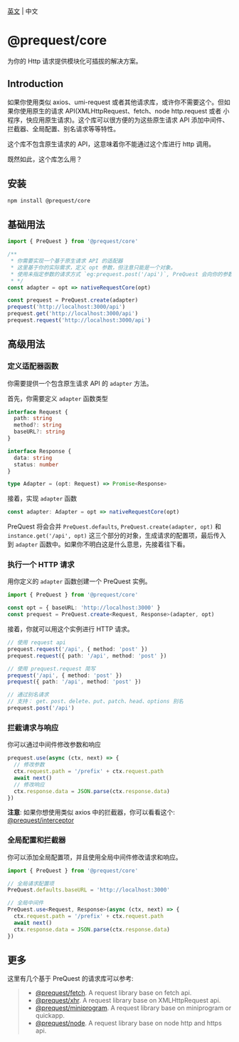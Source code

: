 [英文](./README.md) | 中文

# @prequest/core

为你的 Http 请求提供模块化可插拔的解决方案。

## Introduction

如果你使用类似 axios、umi-request 或者其他请求库，或许你不需要这个。但如果你使用原生的请求 API(XMLHttpRequest、fetch、node http.request 或者 小程序，快应用原生请求)。这个库可以很方便的为这些原生请求 API 添加中间件、拦截器、全局配置、别名请求等等特性。

这个库不包含原生请求的 API，这意味着你不能通过这个库进行 http 调用。

既然如此，这个库怎么用？

## 安装

```bash
npm install @prequest/core
```

## 基础用法

```ts
import { PreQuest } from '@prequest/core'

/**
 * 你需要实现一个基于原生请求 API 的适配器
 * 这里基于你的实际需求，定义 opt 参数，但注意只能是一个对象。
 * 使用未指定参数的请求方式 `eg:prequest.post('/api')`, PreQuest 会向你的参数中混入`path` 和 `method` 参数。
 * */
const adapter = opt => nativeRequestCore(opt)

const prequest = PreQuest.create(adapter)
prequest('http://localhost:3000/api')
prequest.get('http://localhost:3000/api')
prequest.request('http://localhost:3000/api')
```

## 高级用法

### 定义适配器函数

你需要提供一个包含原生请求 API 的 `adapter` 方法。

首先，你需要定义 `adapter` 函数类型

```ts
interface Request {
  path: string
  method?: string
  baseURL?: string
}

interface Response {
  data: string
  status: number
}

type Adapter = (opt: Request) => Promise<Response>
```

接着，实现 `adapter` 函数

```ts
const adapter: Adapter = opt => nativeRequestCore(opt)
```

PreQuest 将会合并 `PreQuest.defaults`, `PreQuest.create(adapter, opt)` 和 `instance.get('/api', opt)` 这三个部分的对象，生成请求的配置项，最后传入到 `adapter` 函数中。如果你不明白这是什么意思，先接着往下看。

### 执行一个 HTTP 请求

用你定义的 `adapter` 函数创建一个 PreQuest 实例。

```ts
import { PreQuest } from '@prequest/core'

const opt = { baseURL: 'http://localhost:3000' }
const prequest = PreQuest.create<Request, Response>(adapter, opt)
```

接着，你就可以用这个实例进行 HTTP 请求。

```ts
// 使用 request api
prequest.request('/api', { method: 'post' })
prequest.request({ path: '/api', method: 'post' })

// 使用 prequest.request 简写
prequest('/api', { method: 'post' })
prequest({ path: '/api', method: 'post' })

// 通过别名请求
// 支持： get、post、delete、put、patch、head、options 别名
prequest.post('/api')
```

### 拦截请求与响应

你可以通过中间件修改参数和响应

```ts
prequest.use(async (ctx, next) => {
  // 修改参数
  ctx.request.path = '/prefix' + ctx.request.path
  await next()
  // 修改响应
  ctx.response.data = JSON.parse(ctx.response.data)
})
```

**注意**: 如果你想使用类似 axios 中的拦截器，你可以看看这个: [@prequest/interceptor](https://github.com/xdoer/PreQuest/blob/main/packages/interceptor/README.md)

### 全局配置和拦截器

你可以添加全局配置项，并且使用全局中间件修改请求和响应。

```ts
import { PreQuest } from '@prequest/core'

// 全局请求配置项
PreQuest.defaults.baseURL = 'http://localhost:3000'

// 全局中间件
PreQuest.use<Request, Response>(async (ctx, next) => {
  ctx.request.path = '/prefix' + ctx.request.path
  await next()
  ctx.response.data = JSON.parse(ctx.response.data)
})
```

## 更多

这里有几个基于 PreQuest 的请求库可以参考:

> - [@prequest/fetch](https://github.com/xdoer/PreQuest/blob/main/packages/fetch/README.md). A request library base on fetch api.
> - [@prequest/xhr](https://github.com/xdoer/PreQuest/blob/main/packages/xhr/README.md). A request library base on XMLHttpRequest api.
> - [@prequest/miniprogram](https://github.com/xdoer/PreQuest/blob/main/packages/miniprogram/README.md). A request library base on miniprogram or quickapp.
> - [@prequest/node](https://github.com/xdoer/PreQuest/blob/main/packages/node/README.md). A request library base on node http and https api.
